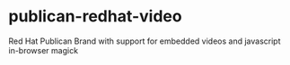 publican-redhat-video
=====================

Red Hat Publican Brand with support for embedded videos and javascript in-browser magick